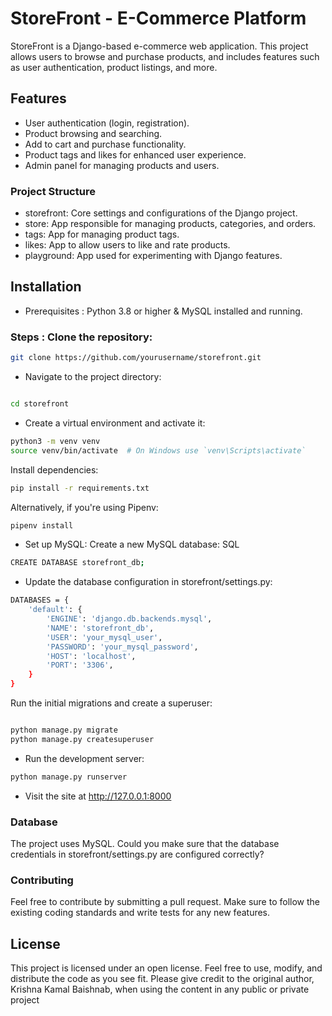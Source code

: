 # StoreFront - E-Commerce Platform
StoreFront is a Django-based e-commerce web application. This project allows users to browse and purchase products, and includes features such as user authentication, product listings, and more.

## Features
- User authentication (login, registration).
- Product browsing and searching.
- Add to cart and purchase functionality.
- Product tags and likes for enhanced user experience.
- Admin panel for managing products and users.
  
### Project Structure
- storefront: Core settings and configurations of the Django project.
- store: App responsible for managing products, categories, and orders.
- tags: App for managing product tags.
- likes: App to allow users to like and rate products.
- playground: App used for experimenting with Django features.
  
## Installation
- Prerequisites  : Python 3.8 or higher & MySQL installed and running.
  
### Steps : Clone the repository:

```bash
git clone https://github.com/yourusername/storefront.git
```
- Navigate to the project directory:

```bash

cd storefront
```
- Create a virtual environment and activate it:

```bash
python3 -m venv venv
source venv/bin/activate  # On Windows use `venv\Scripts\activate`
```

Install dependencies:

```bash
pip install -r requirements.txt
```

Alternatively, if you're using Pipenv:

```bash
pipenv install
```
- Set up MySQL:
Create a new MySQL database:
SQL

```bash
CREATE DATABASE storefront_db;
```
- Update the database configuration in storefront/settings.py:

```bash
DATABASES = {
    'default': {
        'ENGINE': 'django.db.backends.mysql',
        'NAME': 'storefront_db',
        'USER': 'your_mysql_user',
        'PASSWORD': 'your_mysql_password',
        'HOST': 'localhost',
        'PORT': '3306',
    }
}
```
Run the initial migrations and create a superuser:

```bash

python manage.py migrate
python manage.py createsuperuser
```
- Run the development server:

```bash
python manage.py runserver
```

- Visit the site at http://127.0.0.1:8000

### Database
The project uses MySQL. Could you make sure that the database credentials in storefront/settings.py are configured correctly?

### Contributing
Feel free to contribute by submitting a pull request. Make sure to follow the existing coding standards and write tests for any new features.

## License
This project is licensed under an open license. Feel free to use, modify, and distribute the code as you see fit. Please give credit to the original author, Krishna Kamal Baishnab, when using the content in any public or private project

